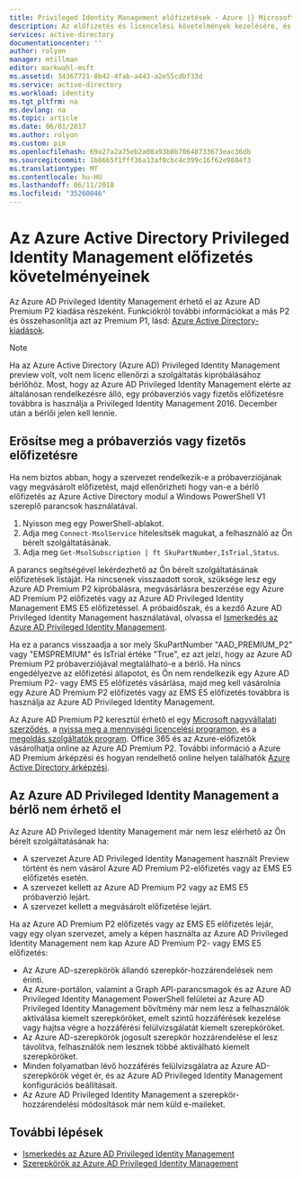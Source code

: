 ```yaml
---
title: Privileged Identity Management előfizetések - Azure |} Microsoft Docs
description: Az előfizetés és licencelési követelmények kezelésére, és a bérlő az Azure AD Privileged Identity Management használatát ismerteti
services: active-directory
documentationcenter: ''
author: rolyon
manager: mtillman
editor: markwahl-msft
ms.assetid: 34367721-8b42-4fab-a443-a2e55cdbf33d
ms.service: active-directory
ms.workload: identity
ms.tgt_pltfrm: na
ms.devlang: na
ms.topic: article
ms.date: 06/01/2017
ms.author: rolyon
ms.custom: pim
ms.openlocfilehash: 69a27a2a75eb2a08a93b8b70648733673eac36db
ms.sourcegitcommit: 1b8665f1fff36a13af0cbc4c399c16f62e9884f3
ms.translationtype: MT
ms.contentlocale: hu-HU
ms.lasthandoff: 06/11/2018
ms.locfileid: "35260046"
---
```

# <a name="azure-active-directory-privileged-identity-management-subscription-requirements"></a>Az Azure Active Directory Privileged Identity Management előfizetés követelményeinek

Az Azure AD Privileged Identity Management érhető el az Azure AD Premium P2 kiadása részeként. Funkciókról további információkat a más P2 és összehasonlítja azt az Premium P1, lásd: [Azure Active Directory-kiadások](../active-directory-editions.md).

>[!NOTE]
Ha az Azure Active Directory (Azure AD) Privileged Identity Management preview volt, volt nem licenc ellenőrzi a szolgáltatás kipróbálásához bérlőhöz.  Most, hogy az Azure AD Privileged Identity Management elérte az általánosan rendelkezésre álló, egy próbaverziós vagy fizetős előfizetésre továbbra is használja a Privileged Identity Management 2016. December után a bérlői jelen kell lennie.
  

## <a name="confirm-your-trial-or-paid-subscription"></a>Erősítse meg a próbaverziós vagy fizetős előfizetésre

Ha nem biztos abban, hogy a szervezet rendelkezik-e a próbaverziójának vagy megvásárolt előfizetést, majd ellenőrizheti hogy van-e a bérlő előfizetés az Azure Active Directory modul a Windows PowerShell V1 szereplő parancsok használatával. 
1. Nyisson meg egy PowerShell-ablakot.
2. Adja meg `Connect-MsolService` hitelesítsék magukat, a felhasználó az Ön bérelt szolgáltatásának.
3. Adja meg `Get-MsolSubscription | ft SkuPartNumber,IsTrial,Status`.

A parancs segítségével lekérdezhető az Ön bérelt szolgáltatásának előfizetések listáját. Ha nincsenek visszaadott sorok, szüksége lesz egy Azure AD Premium P2 kipróbálásra, megvásárlásra beszerzése egy Azure AD Premium P2 előfizetés vagy az Azure AD Privileged Identity Management EMS E5 előfizetéssel.  A próbaidőszak, és a kezdő Azure AD Privileged Identity Management használatával, olvassa el [Ismerkedés az Azure AD Privileged Identity Management](../active-directory-privileged-identity-management-getting-started.md).

Ha ez a parancs visszaadja a sor mely SkuPartNumber "AAD_PREMIUM_P2" vagy "EMSPREMIUM" és IsTrial értéke "True", ez azt jelzi, hogy az Azure AD Premium P2 próbaverziójával megtalálható-e a bérlő.  Ha nincs engedélyezve az előfizetési állapotot, és Ön nem rendelkezik egy Azure AD Premium P2- vagy EMS E5 előfizetés vásárlása, majd meg kell vásárolnia egy Azure AD Premium P2 előfizetés vagy az EMS E5 előfizetés továbbra is használja az Azure AD Privileged Identity Management.

Az Azure AD Premium P2 keresztül érhető el egy [Microsoft nagyvállalati szerződés](https://www.microsoft.com/en-us/licensing/licensing-programs/enterprise.aspx), a [nyissa meg a mennyiségi licencelési programon](https://www.microsoft.com/en-us/licensing/licensing-programs/open-license.aspx), és a [megoldás szolgáltatók program](https://partner.microsoft.com/en-US/cloud-solution-provider). Office 365 és az Azure-előfizetők vásárolhatja online az Azure AD Premium P2.  További információ a Azure AD Premium árképzési és hogyan rendelhető online helyen találhatók [Azure Active Directory árképzési](https://azure.microsoft.com/pricing/details/active-directory/).

## <a name="azure-ad-privileged-identity-management-is-not-available-in-tenant"></a>Az Azure AD Privileged Identity Management a bérlő nem érhető el

Az Azure AD Privileged Identity Management már nem lesz elérhető az Ön bérelt szolgáltatásának ha:
- A szervezet Azure AD Privileged Identity Management használt Preview történt és nem vásárol Azure AD Premium P2-előfizetés vagy az EMS E5 előfizetés esetén.
- A szervezet kellett az Azure AD Premium P2 vagy az EMS E5 próbaverzió lejárt.
- A szervezet kellett a megvásárolt előfizetése lejárt.

Ha az Azure AD Premium P2 előfizetés vagy az EMS E5 előfizetés lejár, vagy egy olyan szervezet, amely a képen használta az Azure AD Privileged Identity Management nem kap Azure AD Premium P2- vagy EMS E5 előfizetés:

- Az Azure AD-szerepkörök állandó szerepkör-hozzárendelések nem érinti.
- Az Azure-portálon, valamint a Graph API-parancsmagok és az Azure AD Privileged Identity Management PowerShell felületei az Azure AD Privileged Identity Management bővítmény már nem lesz a felhasználók aktiválása kiemelt szerepköröket, emelt szintű hozzáférések kezelése vagy hajtsa végre a hozzáférési felülvizsgálatát kiemelt szerepköröket.
- Az Azure AD-szerepkörök jogosult szerepkör hozzárendelése el lesz távolítva, felhasználók nem lesznek többé aktiválható kiemelt szerepköröket.
- Minden folyamatban lévő hozzáférés felülvizsgálatra az Azure AD-szerepkörök véget ér, és az Azure AD Privileged Identity Management konfigurációs beállításait.
- Az Azure AD Privileged Identity Management a szerepkör-hozzárendelési módosítások már nem küld e-maileket.

## <a name="next-steps"></a>További lépések

- [Ismerkedés az Azure AD Privileged Identity Management](../active-directory-privileged-identity-management-getting-started.md)
- [Szerepkörök az Azure AD Privileged Identity Management](../active-directory-privileged-identity-management-roles.md)
